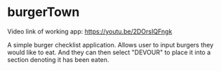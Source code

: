 # burgerTown

Video link of working app: https://youtu.be/2DOrsIQFngk


A simple burger checklist application. Allows user to input burgers they would like to eat. And they can then select "DEVOUR" to place it into a section denoting it has been eaten.
